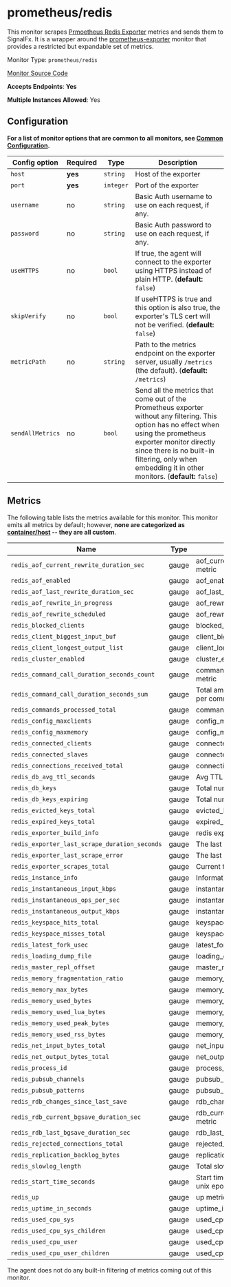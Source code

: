 <!--- GENERATED BY gomplate from scripts/docs/monitor-page.md.tmpl --->

# prometheus/redis

This monitor scrapes [Prmoetheus Redis
Exporter](https://github.com/oliver006/redis_exporter) metrics and sends
them to SignalFx.  It is a wrapper around the
[prometheus-exporter](./prometheus-exporter.md) monitor that provides a
restricted but expandable set of metrics.


Monitor Type: `prometheus/redis`

[Monitor Source Code](https://github.com/signalfx/signalfx-agent/tree/master/internal/monitors/prometheus/redis)

**Accepts Endpoints**: **Yes**

**Multiple Instances Allowed**: Yes

## Configuration

**For a list of monitor options that are common to all monitors, see [Common
Configuration](../monitor-config.md#common-configuration).**


| Config option | Required | Type | Description |
| --- | --- | --- | --- |
| `host` | **yes** | `string` | Host of the exporter |
| `port` | **yes** | `integer` | Port of the exporter |
| `username` | no | `string` | Basic Auth username to use on each request, if any. |
| `password` | no | `string` | Basic Auth password to use on each request, if any. |
| `useHTTPS` | no | `bool` | If true, the agent will connect to the exporter using HTTPS instead of plain HTTP. (**default:** `false`) |
| `skipVerify` | no | `bool` | If useHTTPS is true and this option is also true, the exporter's TLS cert will not be verified. (**default:** `false`) |
| `metricPath` | no | `string` | Path to the metrics endpoint on the exporter server, usually `/metrics` (the default). (**default:** `/metrics`) |
| `sendAllMetrics` | no | `bool` | Send all the metrics that come out of the Prometheus exporter without any filtering.  This option has no effect when using the prometheus exporter monitor directly since there is no built-in filtering, only when embedding it in other monitors. (**default:** `false`) |


## Metrics

The following table lists the metrics available for this monitor.
This monitor emits all metrics by default; however, **none are categorized as [container/host](https://docs.signalfx.com/en/latest/admin-guide/usage.html#about-custom-bundled-and-high-resolution-metrics) -- they are all custom**.


| Name | Type | Description |
| ---  | ---  | ---         |
| `redis_aof_current_rewrite_duration_sec` | gauge | aof_current_rewrite_duration_sec metric |
| `redis_aof_enabled` | gauge | aof_enabled metric |
| `redis_aof_last_rewrite_duration_sec` | gauge | aof_last_rewrite_duration_sec metric |
| `redis_aof_rewrite_in_progress` | gauge | aof_rewrite_in_progress metric |
| `redis_aof_rewrite_scheduled` | gauge | aof_rewrite_scheduled metric |
| `redis_blocked_clients` | gauge | blocked_clients metric |
| `redis_client_biggest_input_buf` | gauge | client_biggest_input_buf metric |
| `redis_client_longest_output_list` | gauge | client_longest_output_list metric |
| `redis_cluster_enabled` | gauge | cluster_enabled metric |
| `redis_command_call_duration_seconds_count` | gauge | command_call_duration_seconds_count metric |
| `redis_command_call_duration_seconds_sum` | gauge | Total amount of time in seconds spent per command |
| `redis_commands_processed_total` | gauge | commands_processed_total metric |
| `redis_config_maxclients` | gauge | config_maxclients metric |
| `redis_config_maxmemory` | gauge | config_maxmemory metric |
| `redis_connected_clients` | gauge | connected_clients metric |
| `redis_connected_slaves` | gauge | connected_slaves metric |
| `redis_connections_received_total` | gauge | connections_received_total metric |
| `redis_db_avg_ttl_seconds` | gauge | Avg TTL in seconds |
| `redis_db_keys` | gauge | Total number of keys by DB |
| `redis_db_keys_expiring` | gauge | Total number of expiring keys by DB |
| `redis_evicted_keys_total` | gauge | evicted_keys_total metric |
| `redis_expired_keys_total` | gauge | expired_keys_total metric |
| `redis_exporter_build_info` | gauge | redis exporter build_info |
| `redis_exporter_last_scrape_duration_seconds` | gauge | The last scrape duration |
| `redis_exporter_last_scrape_error` | gauge | The last scrape error status |
| `redis_exporter_scrapes_total` | gauge | Current total redis scrapes |
| `redis_instance_info` | gauge | Information about the Redis instance |
| `redis_instantaneous_input_kbps` | gauge | instantaneous_input_kbps metric |
| `redis_instantaneous_ops_per_sec` | gauge | instantaneous_ops_per_sec metric |
| `redis_instantaneous_output_kbps` | gauge | instantaneous_output_kbps metric |
| `redis_keyspace_hits_total` | gauge | keyspace_hits_total metric |
| `redis_keyspace_misses_total` | gauge | keyspace_misses_total metric |
| `redis_latest_fork_usec` | gauge | latest_fork_usec metric |
| `redis_loading_dump_file` | gauge | loading_dump_file metric |
| `redis_master_repl_offset` | gauge | master_repl_offset metric |
| `redis_memory_fragmentation_ratio` | gauge | memory_fragmentation_ratio metric |
| `redis_memory_max_bytes` | gauge | memory_max_bytes metric |
| `redis_memory_used_bytes` | gauge | memory_used_bytes metric |
| `redis_memory_used_lua_bytes` | gauge | memory_used_lua_bytes metric |
| `redis_memory_used_peak_bytes` | gauge | memory_used_peak_bytes metric |
| `redis_memory_used_rss_bytes` | gauge | memory_used_rss_bytes metric |
| `redis_net_input_bytes_total` | gauge | net_input_bytes_total metric |
| `redis_net_output_bytes_total` | gauge | net_output_bytes_total metric |
| `redis_process_id` | gauge | process_id metric |
| `redis_pubsub_channels` | gauge | pubsub_channels metric |
| `redis_pubsub_patterns` | gauge | pubsub_patterns metric |
| `redis_rdb_changes_since_last_save` | gauge | rdb_changes_since_last_save metric |
| `redis_rdb_current_bgsave_duration_sec` | gauge | rdb_current_bgsave_duration_sec metric |
| `redis_rdb_last_bgsave_duration_sec` | gauge | rdb_last_bgsave_duration_sec metric |
| `redis_rejected_connections_total` | gauge | rejected_connections_total metric |
| `redis_replication_backlog_bytes` | gauge | replication_backlog_bytes metric |
| `redis_slowlog_length` | gauge | Total slowlog |
| `redis_start_time_seconds` | gauge | Start time of the Redis instance since unix epoch in seconds |
| `redis_up` | gauge | up metric |
| `redis_uptime_in_seconds` | gauge | uptime_in_seconds metric |
| `redis_used_cpu_sys` | gauge | used_cpu_sys metric |
| `redis_used_cpu_sys_children` | gauge | used_cpu_sys_children metric |
| `redis_used_cpu_user` | gauge | used_cpu_user metric |
| `redis_used_cpu_user_children` | gauge | used_cpu_user_children metric |


The agent does not do any built-in filtering of metrics coming out of this
monitor.


